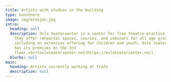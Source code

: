 ```yaml
---
title: Artists with studios in the building
type: kunstnere
image: img/erosjon.jpg
intro:
  heading: null
  description: Oslo teatersenter is a center for free theatre practice in Oslo.
    They offer rehearsal spaces, courses, and seminars for all age groups,
    including an extensive offering for children and youth. Oslo teatersenter
    has its premises on the 3rd
    floor.<br>[osloteatersenter.no](https://osloteatersenter.no/).
  blurbs: null
main:
  heading: Artists currently working at Trafo
  description: null
---
```

